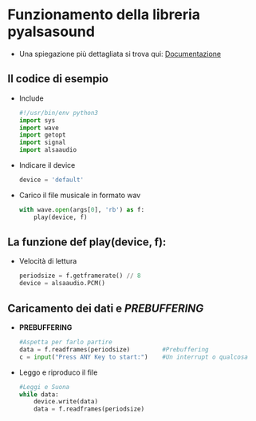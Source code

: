 # Funzionamento della libreria pyalsasound
- Una spiegazione più dettagliata si trova qui: [Documentazione](https://larsimmisch.github.io/pyalsaaudio/libalsaaudio.html)
## Il codice di esempio
- Include  
    ```python
    #!/usr/bin/env python3
    import sys
    import wave
    import getopt
    import signal
    import alsaaudio
    ```
- Indicare il device
    ```python
    device = 'default'
    ```
- Carico il file musicale in formato wav
    ```python
    with wave.open(args[0], 'rb') as f:
        play(device, f)
    ```
## La funzione def play(device, f):
- Velocità di lettura
    ```python
    periodsize = f.getframerate() // 8
    device = alsaaudio.PCM()
    ```
## Caricamento dei dati e ***PREBUFFERING***
- **PREBUFFERING**
    ```python
    #Aspetta per farlo partire
    data = f.readframes(periodsize)			#Prebuffering
    c = input("Press ANY Key to start:")	#Un interrupt o qualcosa
    ```
- Leggo e riproduco il file
    ```python
    #Leggi e Suona
    while data:
        device.write(data)
        data = f.readframes(periodsize)
    ```